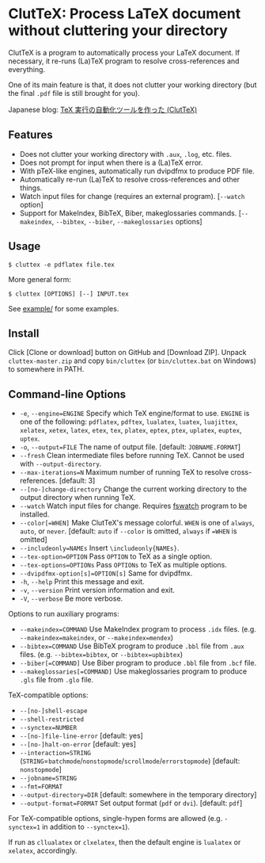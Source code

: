 ClutTeX: Process LaTeX document without cluttering your directory
=====

ClutTeX is a program to automatically process your LaTeX document.
If necessary, it re-runs (La)TeX program to resolve cross-references and everything.

One of its main feature is that, it does not clutter your working directory (but the final `.pdf` file is still brought for you).

Japanese blog: [TeX 実行の自動化ツールを作った (ClutTeX)](https://blog.miz-ar.info/2016/12/cluttex/)

Features
-----

* Does not clutter your working directory with `.aux`, `.log`, etc. files.
* Does not prompt for input when there is a (La)TeX error.
* With pTeX-like engines, automatically run dvipdfmx to produce PDF file.
* Automatically re-run (La)TeX to resolve cross-references and other things.
* Watch input files for change (requires an external program). [`--watch` option]
* Support for MakeIndex, BibTeX, Biber, makeglossaries commands. [`--makeindex`, `--bibtex`, `--biber`, `--makeglossaries` options]

Usage
-----

`$ cluttex -e pdflatex file.tex`

More general form:

`$ cluttex [OPTIONS] [--] INPUT.tex`

See [example/](example/) for some examples.

Install
-----

Click [Clone or download] button on GitHub and [Download ZIP].
Unpack `cluttex-master.zip` and copy `bin/cluttex` (or `bin/cluttex.bat` on Windows) to somewhere in PATH.

Command-line Options
-----

* `-e`, `--engine=ENGINE`
  Specify which TeX engine/format to use.
  `ENGINE` is one of the following:
    `pdflatex`, `pdftex`,
    `lualatex`, `luatex`, `luajittex`,
    `xelatex`, `xetex`,
    `latex`, `etex`, `tex`,
    `platex`, `eptex`, `ptex`,
    `uplatex`, `euptex`, `uptex`.
* `-o`, `--output=FILE`
  The name of output file.  [default: `JOBNAME.FORMAT`]
* `--fresh`
  Clean intermediate files before running TeX.
  Cannot be used with `--output-directory`.
* `--max-iterations=N`
  Maximum number of running TeX to resolve cross-references.
  [default: 3]
* `--[no-]change-directory`
  Change the current working directory to the output directory when running TeX.
* `--watch`
  Watch input files for change.
  Requires [fswatch](http://emcrisostomo.github.io/fswatch/) program to be installed.
* `--color[=WHEN]`
  Make ClutTeX's message colorful.
  `WHEN` is one of `always`, `auto`, or `never`.
  [default: `auto` if `--color` is omitted, `always` if `=WHEN` is omitted]
* `--includeonly=NAMEs`
  Insert `\includeonly{NAMEs}`.
* `--tex-option=OPTION`
  Pass `OPTION` to TeX as a single option.
* `--tex-options=OPTIONs`
  Pass `OPTIONs` to TeX as multiple options.
* `--dvipdfmx-option[s]=OPTION[s]`
  Same for dvipdfmx.
* `-h`, `--help`
  Print this message and exit.
* `-v`, `--version`
  Print version information and exit.
* `-V`, `--verbose`
  Be more verbose.

Options to run auxiliary programs:

* `--makeindex=COMMAND`
  Use MakeIndex program to process `.idx` files.
  (e.g. `--makeindex=makeindex`, or `--makeindex=mendex`)
* `--bibtex=COMMAND`
  Use BibTeX program to produce `.bbl` file from `.aux` files.
  (e.g. `--bibtex=bibtex`, or `--bibtex=upbibtex`)
* `--biber[=COMMAND]`
  Use Biber program to produce `.bbl` file from `.bcf` file.
* `--makeglossaries[=COMMAND]`
  Use makeglossaries program to produce `.gls` file from `.glo` file.

TeX-compatible options:

* `--[no-]shell-escape`
* `--shell-restricted`
* `--synctex=NUMBER`
* `--[no-]file-line-error`
  [default: yes]
* `--[no-]halt-on-error`
  [default: yes]
* `--interaction=STRING`
  (`STRING`=`batchmode`/`nonstopmode`/`scrollmode`/`errorstopmode`)
  [default: `nonstopmode`]
* `--jobname=STRING`
* `--fmt=FORMAT`
* `--output-directory=DIR`
  [default: somewhere in the temporary directory]
* `--output-format=FORMAT`
  Set output format (`pdf` or `dvi`).
  [default: `pdf`]

For TeX-compatible options, single-hypen forms are allowed (e.g. `-synctex=1` in addition to `--synctex=1`).

If run as `cllualatex` or `clxelatex`, then the default engine is `lualatex` or `xelatex`, accordingly.
